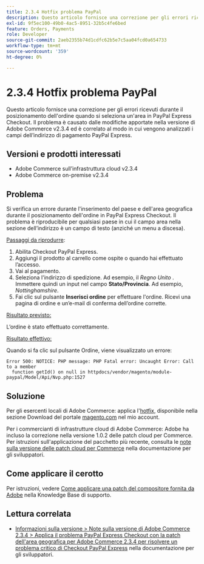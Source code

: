 ```yaml
---
title: 2.3.4 Hotfix problema PayPal
description: Questo articolo fornisce una correzione per gli errori ricevuti durante il posizionamento dell'ordine quando si seleziona un'area in PayPal Express Checkout. Il problema è causato dalle modifiche apportate nella versione di Adobe Commerce v2.3.4 ed è correlato al modo in cui vengono analizzati i campi dell’indirizzo di pagamento PayPal Express.
exl-id: 9f5ec100-49b0-4ac5-8951-32b5c4fe6bed
feature: Orders, Payments
role: Developer
source-git-commit: 2aeb2355b74d1cdfc62b5e7c5aa04fcd0a654733
workflow-type: tm+mt
source-wordcount: '359'
ht-degree: 0%

---
```


# 2.3.4 Hotfix problema PayPal

Questo articolo fornisce una correzione per gli errori ricevuti durante il posizionamento dell&#39;ordine quando si seleziona un&#39;area in PayPal Express Checkout. Il problema è causato dalle modifiche apportate nella versione di Adobe Commerce v2.3.4 ed è correlato al modo in cui vengono analizzati i campi dell’indirizzo di pagamento PayPal Express.

## Versioni e prodotti interessati

* Adobe Commerce sull’infrastruttura cloud v2.3.4
* Adobe Commerce on-premise v2.3.4

## Problema

Si verifica un errore durante l&#39;inserimento del paese e dell&#39;area geografica durante il posizionamento dell&#39;ordine in PayPal Express Checkout. Il problema è riproducibile per qualsiasi paese in cui il campo area nella sezione dell’indirizzo è un campo di testo (anziché un menu a discesa).

<u>Passaggi da riprodurre</u>:

1. Abilita Checkout PayPal Express.
1. Aggiungi il prodotto al carrello come ospite o quando hai effettuato l’accesso.
1. Vai al pagamento.
1. Seleziona l&#39;indirizzo di spedizione. Ad esempio, il *Regno Unito* . Immettere quindi un input nel campo **Stato/Provincia**. Ad esempio, *Nottinghamshire*.
1. Fai clic sul pulsante **Inserisci ordine** per effettuare l&#39;ordine. Ricevi una pagina di ordine e un’e-mail di conferma dell’ordine corrette.

<u>Risultato previsto:</u>

L’ordine è stato effettuato correttamente.

<u>Risultato effettivo:</u>

Quando si fa clic sul pulsante Ordine, viene visualizzato un errore:

```
Error 500: NOTICE: PHP message: PHP Fatal error: Uncaught Error: Call to a member
  function getId() on null in httpdocs/vendor/magento/module-paypal/Model/Api/Nvp.php:1527
```

## Soluzione

Per gli esercenti locali di Adobe Commerce: applica l&#39;[hotfix,](https://magento.com/tech-resources/download#download2353) disponibile nella sezione Download del portale [magento.com](https://magento.com) nel mio account.

Per i commercianti di infrastrutture cloud di Adobe Commerce: Adobe ha incluso la correzione nella versione 1.0.2 delle patch cloud per Commerce. Per istruzioni sull&#39;applicazione del pacchetto più recente, consulta le [note sulla versione delle patch cloud per Commerce](https://experienceleague.adobe.com/en/docs/commerce-cloud-service/user-guide/release-notes/cloud-patches?itm_source=devdocs&amp;itm_medium=quick_search&amp;itm_campaign=federated_search&amp;itm_term=cloud%20patche) nella documentazione per gli sviluppatori.

## Come applicare il cerotto

Per istruzioni, vedere [Come applicare una patch del compositore fornita da Adobe](/help/how-to/general/how-to-apply-a-composer-patch-provided-by-magento.md) nella Knowledge Base di supporto.

## Lettura correlata

* [Informazioni sulla versione > Note sulla versione di Adobe Commerce 2.3.4 > Applica il problema PayPal Express Checkout con la patch dell&#39;area geografica per Adobe Commerce 2.3.4 per risolvere un problema critico di Checkout PayPal Express](https://commerce-docs.github.io/devdocs-archive/2.3/guides/v2.3/release-notes/release-notes-2-3-4-commerce.html#apply-the-paypal-express-checkout-issue-with-region-patch-for-magento-234-to-address-a-critical-paypal-express-checkout-issue) nella documentazione per gli sviluppatori.

